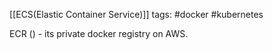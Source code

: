 [[ECS(Elastic Container Service)]]
tags: #docker #kubernetes

ECR () - its private docker registry on AWS.